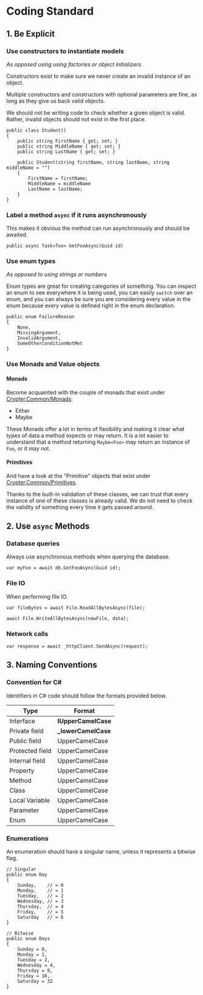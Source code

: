# Coding Standard

## 1. Be Explicit

### Use constructors to instantiate models

*As opposed using using factories or object initializers.*

Constructors exist to make sure we never create an invalid instance of an object.

Multiple constructors and constructors with optional parameters are fine, as long as they give us back valid objects.

We should not be writing code to check whether a given object is valid. Rather, invalid objects should not exist in the first place.

```
public class Student()
{
    public string FirstName { get; set; }
    public string MiddleName { get; set; }
    public string LastName { get; set; }

    public Student(string firstName, string lastName, string middleName = "")
    {
        FirstName = firstName;
        MiddleName = middleName
        LastName = lastName;
    }
}
```

### Label a method `async` if it runs asynchronously

This makes it obvious the method can run asynchronously and should be awaited.

`public async Task<foo> GetFooAsync(Guid id)`

### Use enum types

*As opposed to using strings or numbers*

Enum types are great for creating categories of something. You can inspect an enum to see everywhere it is being used,
you can easily `switch` over an enum, and you can always be sure you are considering every value in the enum because every value is defined right in the enum declaration.

```
public enum FailureReason
{
    None,
    MissingArgument,
    InvalidArgument,
    SomeOtherConditionNotMet
}
```

### Use Monads and Value objects

#### Monads

Become acquainted with the couple of monads that exist under [Crypter.Common/Monads](<./../../Crypter.Common/Monads>):

* Either
* Maybe

These Monads offer a lot in terms of flexibility and making it clear what types of data a method expects or may return.
It is a lot easier to understand that a method returning `Maybe<Foo>` may return an instance of `Foo`, or it may not.

#### Primitives

And have a look at the "Primitive" objects that exist under [Crypter.Common/Primitives](<./../../Crypter.Common/Primitives>).

Thanks to the built-in validation of these classes, we can trust that every instance of one of these classes is already valid.
We do not need to check the validity of something every time it gets passed around.

## 2. Use `async` Methods

### Database queries

Always use asynchronous methods when querying the database.

`var myFoo = await db.GetFooAsync(Guid id);`


### File IO

When performing file IO.
```
var fileBytes = await File.ReadAllBytesAsync(file);

await File.WriteAllBytesAsync(newFile, data);
```

### Network calls

`var response = await _httpClient.SendAsync(request);`

## 3. Naming Conventions

### Convention for C#

Identifiers in C# code should follow the formats provided below.

| Type             | Format              |
|------------------|---------------------|
| Interface        | **IUpperCamelCase** |
| Private field    | **_lowerCamelCase** |
| Public field     | UpperCamelCase      |
| Protected field  | UpperCamelCase      |
| Internal field   | UpperCamelCase      |
| Property         | UpperCamelCase      |
| Method           | UpperCamelCase      |
| Class            | UpperCamelCase      |
| Local Variable   | UpperCamelCase      |
| Parameter        | UpperCamelCase      |
| Enum             | UpperCamelCase      |

### Enumerations

An enumeration should have a singular name, unless it represents a bitwise flag.

```
// Singular
public enum Day
{
    Sunday,    // = 0
    Monday,    // = 1
    Tuesday,   // = 2
    Wednesday, // = 3
    Thursday,  // = 4
    Friday,    // = 5
    Saturday   // = 6
}

// Bitwise
public enum Days
{
    Sunday = 0,
    Monday = 1,
    Tuesday = 2,
    Wednesday = 4,
    Thursday = 8,
    Friday = 16,
    Saturday = 32
}
```
